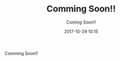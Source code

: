 ﻿---
title: Comming Soon!!
description: "Comming Soon!!"
date: 2017-10-29 10:15
sessionlevel: 50
author: Coming Soon!!
category: sessions
---
Comming Soon!!
